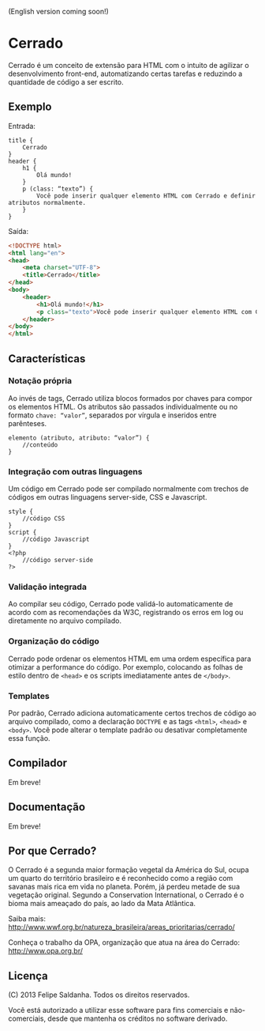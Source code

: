 (English version coming soon!)

Cerrado
=======

Cerrado é um conceito de extensão para HTML com o intuito de agilizar o desenvolvimento front-end, automatizando certas tarefas e reduzindo a quantidade de código a ser escrito.

Exemplo
-------

Entrada:

	title {
		Cerrado
	}
	header {
		h1 {
			Olá mundo!
		}
		p (class: “texto”) {
			Você pode inserir qualquer elemento HTML com Cerrado e definir atributos normalmente.
		}
	}

Saída:

```html
<!DOCTYPE html>
<html lang="en">
<head>
	<meta charset="UTF-8">
	<title>Cerrado</title>
</head>
<body>
	<header>
		<h1>Olá mundo!</h1>
		<p class="texto">Você pode inserir qualquer elemento HTML com Cerrado e definir atributos normalmente.</p>
	</header>
</body>
</html>
```
	
Características
---------------

### Notação própria

Ao invés de tags, Cerrado utiliza blocos formados por chaves para compor os elementos HTML. Os atributos são passados individualmente ou no formato `chave: “valor”`, separados por vírgula e inseridos entre parênteses.

	elemento (atributo, atributo: “valor”) {
		//conteúdo
	}

### Integração com outras linguagens

Um código em Cerrado pode ser compilado normalmente com trechos de códigos em outras linguagens server-side, CSS e Javascript.

	style {
		//código CSS
	}
	script {
		//código Javascript
	}
	<?php
		//código server-side
	?>

### Validação integrada

Ao compilar seu código, Cerrado pode validá-lo automaticamente de acordo com as recomendações da W3C, registrando os erros em log ou diretamente no arquivo compilado.

### Organização do código

Cerrado pode ordenar os elementos HTML em uma ordem específica para otimizar a performance do código. Por exemplo, colocando as folhas de estilo dentro de `<head>` e os scripts imediatamente antes de `</body>`.

### Templates

Por padrão, Cerrado adiciona automaticamente certos trechos de código ao arquivo compilado, como a declaração `DOCTYPE` e as tags `<html>`, `<head>` e `<body>`. Você pode alterar o template padrão ou desativar completamente essa função.

Compilador
----------

Em breve!

Documentação
------------

Em breve!

Por que Cerrado?
----------------

O Cerrado é a segunda maior formação vegetal da América do Sul, ocupa um quarto do território brasileiro e é reconhecido como a região com savanas mais rica em vida no planeta. Porém, já perdeu metade de sua vegetação original. Segundo a Conservation International, o Cerrado é o bioma mais ameaçado do país, ao lado da Mata Atlântica.

Saiba mais: http://www.wwf.org.br/natureza_brasileira/areas_prioritarias/cerrado/

Conheça o trabalho da OPA, organização que atua na área do Cerrado: http://www.opa.org.br/

Licença
-------

(C) 2013 Felipe Saldanha. Todos os direitos reservados.

Você está autorizado a utilizar esse software para fins comerciais e não-comerciais, desde que mantenha os créditos no software derivado.